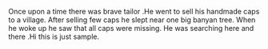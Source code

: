 Once upon a time there was brave tailor .He went to sell his handmade caps to a village. After selling few caps he slept near one big banyan tree. When he woke up he saw that all caps were missing. He was searching here and there .Hi this is just sample.